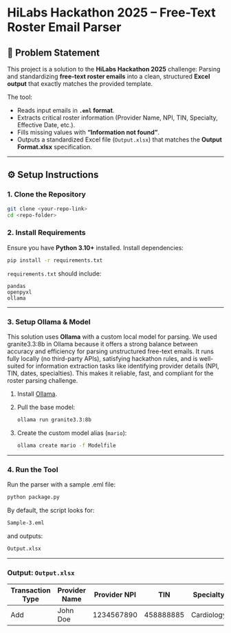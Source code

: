 

# HiLabs Hackathon 2025 – Free-Text Roster Email Parser

## 📌 Problem Statement

This project is a solution to the **HiLabs Hackathon 2025** challenge:
Parsing and standardizing **free-text roster emails** into a clean, structured **Excel output** that exactly matches the provided template.

The tool:

* Reads input emails in **`.eml` format**.
* Extracts critical roster information (Provider Name, NPI, TIN, Specialty, Effective Date, etc.).
* Fills missing values with **“Information not found”**.
* Outputs a standardized Excel file (`Output.xlsx`) that matches the **Output Format.xlsx** specification.

---

## ⚙️ Setup Instructions

### 1. Clone the Repository

```bash
git clone <your-repo-link>
cd <repo-folder>
```

### 2. Install Requirements

Ensure you have **Python 3.10+** installed.
Install dependencies:

```bash
pip install -r requirements.txt
```

`requirements.txt` should include:

```
pandas
openpyxl
ollama
```

---

### 3. Setup Ollama & Model

This solution uses **Ollama** with a custom local model for parsing.
We used granite3.3:8b in Ollama because it offers a strong balance between accuracy and efficiency for parsing unstructured free-text emails. It runs fully locally (no third-party APIs), satisfying hackathon rules, and is well-suited for information extraction tasks like identifying provider details (NPI, TIN, dates, specialties). This makes it reliable, fast, and compliant for the roster parsing challenge.

1. Install [Ollama](https://ollama.ai).
2. Pull the base model:

   ```bash
   ollama run granite3.3:8b
   ```
3. Create the custom model alias (`mario`):

   ```bash
   ollama create mario -f Modelfile
   ```

---
### 4. Run the Tool
 Run the parser with a sample .eml file:
```bash
python package.py
```

By default, the script looks for:
```bash
Sample-3.eml
```


and outputs:
```bash
Output.xlsx
```

---


### Output: `Output.xlsx`

| Transaction Type | Provider Name | Provider NPI | TIN       | Specialty  | Effective Date | ... |
| ---------------- | ------------- | ------------ | --------- | ---------- | -------------- | --- |
| Add              | John Doe      | 1234567890   | 458888885 | Cardiology | 09/01/2025     | ... |


